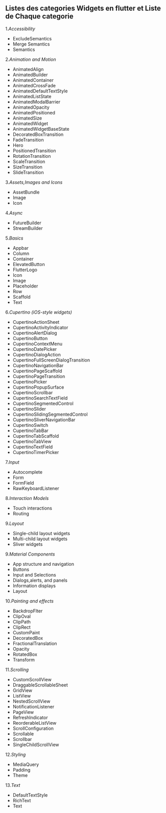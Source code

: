 ## Listes des categories Widgets en flutter et Liste de Chaque categorie ##

1.*Accessibility*
 * ExcludeSemantics
 * Merge Semantics    
 * Semantics
       

2.*Animation and Motion*
* AnimatedAlign
* AnimatedBuilder
* AnimatedContainer
* AnimatedCrossFade
* AnimatedDefaultTextStyle
* AnimatedListState
* AnimatedModalBarrier
* AnimatedOpacity
* AnimatedPositioned
* AnimatedSize
* AnimatedWidget
* AnimatedWidgetBaseState
* DecoratedBoxTransition
* FadeTransition
* Hero
* PositionedTransition
* RotationTransition
* ScaleTransition
* SizeTransition
* SlideTransition

3.*Assets,Images and Icons*
* AssetBundle
* Image
* Icon

4.*Async*
* FutureBuilder
* StreamBuilder

5.*Basics*
* Appbar
* Column
* Container
* ElevatedButton
* FlutterLogo
* Icon
* Image
* Placeholder
* Row
* Scaffold
* Text

6.*Cupertino (iOS-style widgets)*
* CupertinoActionSheet
* CupertinoActivityIndicator
* CupertinoAlertDialog
* CupertinoButton
* CupertinoContextMenu
* CupertinoDatePicker
* CupertinoDialogAction
* CupertinoFullScreenDialogTransition
* CupertinoNavigationBar
* CupertinoPageScaffold
* CupertinoPageTransition
* CupertinoPicker
* CupertinoPopupSurface
* CupertinoScrollbar
* CupertinoSearchTextField
* CupertinoSegmentedControl
* CupertinoSlider
* CupertinoSlidingSegmentedControl
* CupertinoSliverNavigationBar
* CupertinoSwitch
* CupertinoTabBar
* CupertinoTabScaffold
* CupertinoTabView
* CupertinoTextField
* CupertinoTimerPicker


7.*Input*
* Autocomplete
* Form
* FormField
* RawKeyboardListener

8.*Interaction Models*
* Touch interactions
* Routing


9.*Layout*
* Single-child layout widgets
* Multi-child layout widgets
* Sliver widgets




9.*Material Components*
* App structure and navigation
* Buttons
* Input and Selections
* Dialogs,alerts, and panels
* Information displays
* Layout



10.*Painting and effects*
* BackdropFlter
* ClipOval
* ClipPath
* ClipRect
* CustomPaint
* DecoratedBox
* FractionalTranslation
* Opacity
* RotatedBox
* Transform



11.*Scrolling*
* CustomScrollView
* DraggableScrollableSheet
* GridView
* ListView
* NestedScrollView
* NotificationListener
* PageView
* RefreshIndicator
* ReorderableListView
* ScrollConfiguration
* Scrollable
* Scrollbar
* SingleChildScrollView




12.*Styling*
* MediaQuery
* Padding
* Theme



13.*Text*
* DefaultTextStyle
* RichText
* Text



